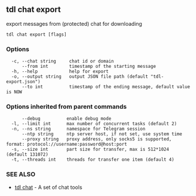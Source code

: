 ## tdl chat export

export messages from (protected) chat for downloading

```
tdl chat export [flags]
```

### Options

```
  -c, --chat string     chat id or domain
      --from int        timestamp of the starting message
  -h, --help            help for export
  -o, --output string   output JSON file path (default "tdl-export.json")
      --to int          timestamp of the ending message, default value is NOW
```

### Options inherited from parent commands

```
      --debug          enable debug mode
  -l, --limit int      max number of concurrent tasks (default 2)
  -n, --ns string      namespace for Telegram session
      --ntp string     ntp server host, if not set, use system time
      --proxy string   proxy address, only socks5 is supported, format: protocol://username:password@host:port
  -s, --size int       part size for transfer, max is 512*1024 (default 131072)
  -t, --threads int    threads for transfer one item (default 4)
```

### SEE ALSO

* [tdl chat](tdl_chat.md)	 - A set of chat tools

